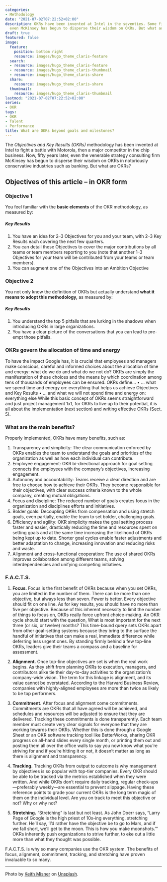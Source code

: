 ```yaml
---
categories:
- Methodology
date: "2021-07-02T07:22:52+02:00"
description: OKRs have been invented at Intel in the seventies. Some fifty years later,
  even McKinsey has begun to disperse their wisdom on OKRs. But what are OKRs?
draft: true
featured: false
image:
  feature:
    position: bottom right
    resource: images/hugo_theme_claris-feature
  search:
  - resource: images/hugo_theme_claris-feature
  - resource: images/hugo_theme_claris-thumbnail
  - resource: images/hugo_theme_claris-share
  share:
    resource: images/hugo_theme_claris-share
  thumbnail:
    resource: images/hugo_theme_claris-thumbnail
lastmod: "2021-07-02T07:22:52+02:00"
series:
- OKR
tags:
- OKR
- Talent
- Performance
title: What are OKRs beyond goals and milestones?
---
```


The *Objectives and Key Results (OKRs)* methodology has been invented at Intel to fight a battle with Motorola, then a major competitor in the chip business. Now, fifty years later, even the venerable strategy consulting firm McKinsey has begun to disperse their wisdom on OKRs in notoriously conservative industries such as banking. But what are OKRs? 

## Objectives of this article – in OKR form

### Objective 1
You feel familiar with the **basic elements** of the OKR methodology, as measured by:

##### Key Results
1.	You have an idea for 2–3 Objectives for you and your team, with 2–3 Key Results each covering the next few quarters.
2.	You can detail these Objectives to cover the major contributions by all teams or team members reporting to you (note that another 1–3 Objectives for your team will be contributed from your teams or team members).
3.	You can augment one of the Objectives into an Ambition Objective

### Objective 2
You not only know the definition of OKRs but actually understand **what it means to adopt this methodology,** as measured by:

##### Key Results
1.	You understand the top 5 pitfalls that are lurking in the shadows when introducing OKRs in large organizations.
2.	You have a clear picture of the conversations that you can lead to pre-empt those pitfalls.

### OKRs govern the allocation of time and energy
To have the impact Google has, it is crucial that employees and managers make conscious, careful and informed choices about the allocation of time and energy: what do we do and what do we not do? OKRs are simply the manifestation of these choices and the means by which coordination among tens of thousands of employees can be ensured.
OKRs define…
•	… what we spend time and energy on: everything that helps us achieve Objectives and Key Results
•	… and what we will not spend time and energy on: everything else
While this basic concept of OKRs seems straightforward and just project management 1x1, for OKRs to live up to their potential, it is all about the implementation (next section) and writing effective OKRs (Sect. ‎5).

### What are the main benefits?
Properly implemented, OKRs have many benefits, such as:
1.	Transparency and simplicity: The clear communication enforced by OKRs enables the team to understand the goals and priorities of the organization as well as how each individual can contribute.
2.	Employee engagement: OKR bi-directional approach for goal setting connects the employees with the company’s objectives, increasing engagement.
3.	Autonomy and accountability: Teams receive a clear direction and are free to choose how to achieve their OKRs. They become responsible for their objectives, with clear success criteria known to the whole company, creating mutual obligations.
4.	Focus and discipline: The reduced number of goals creates focus in the organization and disciplines efforts and initiatives.
5.	Bolder goals: Decoupling OKRs from compensation and using stretch goals, even partially, enable the team to set bolder, challenging goals.
6.	Efficiency and agility: OKR simplicity makes the goal setting process faster and easier, drastically reducing the time and resources spent on setting goals and at the same time increasing the likelihood of OKRs being kept up to date.  Shorter goal cycles enable faster adjustments and better adaptation to change, increasing innovation and reducing risks and waste.
7.	Alignment and cross-functional cooperation: The use of shared OKRs improves collaboration among different teams, solving interdependencies and unifying competing initiatives.

### F.A.C.T.S.
1. **Focus.** Focus is the first benefit of OKRs because when you set OKRs, you are limited in the number of them. There can be more than one objective, but always less than seven. Fewer is better. Every objective should fit on one line. As for key results, you should have no more than five per objective. Because of this inherent necessity to limit the number of things to focus on, OKRs really force upfront choice-making. An OKR cycle should start with the question, What is most important for the next three (or six, or twelve) months? This time-bound query sets OKRs apart from other goal-setting systems because they bring to the surface the handful of initiatives that can make a real, immediate difference while deferring less urgent ones. By standing firmly behind a few top-line OKRs, leaders give their teams a compass and a baseline for assessment.

2. **Alignment.** Once top-line objectives are set is when the real work begins. As they shift from planning OKRs to execution, managers, and contributors alike tie their day-to-day activities to the organization’s company-wide vision. The term for this linkage is alignment, and its value cannot be overstated. According to the Harvard Business Review, companies with highly-aligned employees are more than twice as likely to be top performers.

3. **Commitment.** After focus and alignment come commitments. Commitments are OKRs that all have agreed will be achieved, and schedules and resources will be adjusted to ensure that they are delivered. Tracking these commitments is done transparently. Each team member must create very clear signals for everyone that they are working towards their OKRs. Whether this is done through a Google Sheet or an OKR software tracking tool like BetterWorks, sharing OKR progress on all-hand slides every single month, or printing them out and posting them all over the office walls to say you now know what you’re striving for and if you’re hitting it or not, it doesn’t matter as long as there is alignment and transparency.

4. **Tracking.** Tracking OKRs from output to outcome is why management by objectives is so popular with top-tier companies. Every OKR should be able to be tracked via the metrics established when they were written. And while OKRs don’t require daily tracking, regular check-ups—preferably weekly—are essential to prevent slippage. Having these reference points to grade your current OKRs is the long term magic of them on the individual level. Are you on track to meet this objective or not? Why or why not?

5. **Stretching.** “Stretching” is last but not least. As John Doerr says, “Larry Page of Google is the high priest of 10x-ing everything, stretching further. He’ll say, ‘I’d rather have the objective be to go to Mars, and if we fall short, we’ll get to the moon. This is how you make moonshots.’” OKRs inherently push organizations to strive further, to eke out a little more than what they thought was possible.

F.A.C.T.S. is why so many companies use the OKR system. The benefits of focus, alignment, commitment, tracking, and stretching have proven invaluable to so many.

---
Photo by [Keith Misner](https://unsplash.com/photos/h0Vxgz5tyXA) on [Unsplash](https://unsplash.com/).
